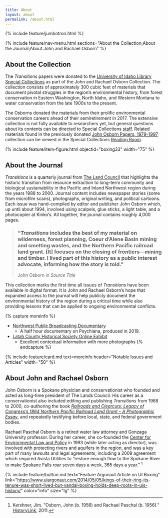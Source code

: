 ```yaml
---
title: About
layout: about
permalink: /about.html
---
```

{% include feature/jumbotron.html %} 

{% include feature/nav-menu.html sections="About the Collection;About the Journal;About John and Rachael Osborn" %} 

## About the Collection

The *Transitions* papers were donated to the [University of Idaho Library Special Collections](https://www.lib.uidaho.edu/special-collections/) as part of the John and Rachael Osborn Collection. The collection consists of approximately 300 cubic feet of materials that document pivotal struggles in the region’s environmental history, from forest conservation in Eastern Washington, North Idaho, and Western Montana to water conservation from the late 1900s to the present. 

The Osborns donated the materials from their prolific environmental conservation careers ahead of their semiretirement in 2017. The extensive collection is not fully available to researchers yet, but general questions about its contents can be directed to Special Collections [staff]( https://www.lib.uidaho.edu/special-collections/about.html). Related materials found in the previously donated [John Osborn Papers, 1979-1997]( https://archiveswest.orbiscascade.org/ark:/80444/xv48843/) collection can be viewed in the Special Collections [Reading Room]( https://www.lib.uidaho.edu/special-collections/plan.html). 


{% include feature/item-figure.html objectid="boxing33" width="75" %}

## About the Journal

*Transitions* is a quarterly journal from [The Land Council](https://landscouncil.org/) that highlights the historic transition from resource extraction to long-term community and biological sustainability in the Pacific and Inland Northwest region during the years 1988 to 2000. Journal content includes newspaper stories (some from microfilm scans), photographs, original writing, and political cartoons. Each issue was hand-compiled by editor and publisher John Osborn which, up until about 1994, involved using scalpels, glue sticks, a light table, and a photocopier at Kinko’s. All together, the journal contains roughly 4,000 pages.

<blockquote class="blockquote text-right about-contents py-3">
  <h3>“<i>Transitions</i> includes the best of my material on wilderness, forest planning, Coeur d’Alene Basin mining and smelting wastes, and the Northern Pacific railroad land grant. [It] focuses on the closing of frontiers—mining and timber. I lived part of this history as a public interest advocate, informing how the story is told.” </h3>
  <p class="blockquote-footer">John Osborn in <cite title="Source Title">Source Title</cite></p>
</blockquote>

This collection marks the first time all issues of *Transitions* have been available in digital format. It is John and Rachael Osborn’s hope that expanded access to the journal will help publicly document the environmental history of the region during a critical time while also providing lessons that can be applied to ongoing environmental conflicts. 

{% capture moreinfo %}
- [Northwest Public Broadcasting Documentary](https://www.pbs.org/video/idahos-mail-order-messiah-gytws3/)
    - A half hour documentary on Psychiana, produced in 2019.
- [Latah County Historical Society Online Exhibit](https://artsandculture.google.com/exhibit/psychiana-moscow-idaho-s-mail-order-religion-latah-county-historical-society/jwIS65lUkTrHJA?hl=en) 
    - Excellent contextual information with more photographs
{% endcapture %}

{% include feature/card.md text=moreinfo header="Notable Issues and Articles" width="50" %} 

## About John and Rachael Osborn

John Osborn is a Spokane physician and conservationist who founded and acted as long-time president of The Lands Council. His career as a conservationist also included editing and publishing *Transitions* from 1988 to 2000, co-authoring the book [*Railroads and Clearcuts: Legacy of Congress’s 1864 Northern Pacific Railroad Land Grant – A Photographic Essay*]( https://alliance-primo.hosted.exlibrisgroup.com/permalink/f/m1uotc/CP71126172490001451), and repeatedly testifying before local, state, and federal government bodies. 

Rachael Paschal Osborn is a retired water law attorney and Gonzaga University professor. During her career, she co-founded the [Center for Environmental Law and Policy](https://celp.org/) in 1993 (while later acting as director), was involved with protecting rivers and aquifers in the region, and was a key part of many lawsuits and legal agreements, including a 2009 agreement which required Avista Utilities to “restore enough flow to the Spokane River to make Spokane Falls roar seven days a week, 365 days a year.” [^1]


{% include feature/button.md text="Feature Argonaut Article on UI Boxing" link="https://www.uiargonaut.com/2014/05/05/kings-of-their-ring-its-tenure-was-short-lived-but-vandal-boxing-holds-deep-roots-in-uis-history/" color="info" size="lg" %}

[^1]: Kershner, Jim. "Osborn, John (b. 1956) and Rachael Paschal (b. 1956)." [HistoryLink](https://www.historylink.org/File/9782), 2011.

<div class="clearfix"></div>


